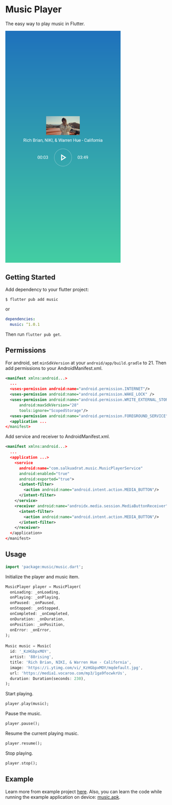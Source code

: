 # Music Player

The easy way to play music in Flutter.

<img src="https://github.com/salkuadrat/music/raw/master/screenshot.png" alt="universe" width="360">

## Getting Started

Add dependency to your flutter project:

```
$ flutter pub add music
```

or

```yaml
dependencies:
  music: ^1.0.1
```

Then run `flutter pub get`.

## Permissions

For android, set `minSdkVersion` at your `android/app/build.gradle` to 21. Then add permissions to your AndroidManifest.xml.

```xml
<manifest xmlns:android...>
  ...
  <uses-permission android:name="android.permission.INTERNET"/>
  <uses-permission android:name="android.permission.WAKE_LOCK" />
  <uses-permission android:name="android.permission.WRITE_EXTERNAL_STORAGE"
      android:maxSdkVersion="28"
      tools:ignore="ScopedStorage"/>
  <uses-permission android:name="android.permission.FOREGROUND_SERVICE" />
  <application ...
</manifest>
```

Add service and receiver to AndroidManifest.xml.

```xml
<manifest xmlns:android...>
  ...
  <application ...>
    <service 
      android:name="com.salkuadrat.music.MusicPlayerService" 
      android:enabled="true"
      android:exported="true">
      <intent-filter>
        <action android:name="android.intent.action.MEDIA_BUTTON"/>
      </intent-filter>
    </service>
    <receiver android:name="androidx.media.session.MediaButtonReceiver">
      <intent-filter>
        <action android:name="android.intent.action.MEDIA_BUTTON"/>
      </intent-filter>
    </receiver>
  </application>
</manifest>
```

## Usage 

```dart
import 'package:music/music.dart';
```

Initialize the player and music item.

```dart
MusicPlayer player = MusicPlayer(
  onLoading: _onLoading,
  onPlaying: _onPlaying,
  onPaused: _onPaused,
  onStopped: _onStopped,
  onCompleted: _onCompleted,
  onDuration: _onDuration,
  onPosition: _onPosition,
  onError: _onError,
);

Music music = Music(
  id: '_KzHGbpxMOY',
  artist: '88rising',
  title: 'Rich Brian, NIKI, & Warren Hue - California',
  image: 'https://i.ytimg.com/vi/_KzHGbpxMOY/mqdefault.jpg',
  url: 'https://media1.vocaroo.com/mp3/1ga9focwkrUs',
  duration: Duration(seconds: 230),
);
```

Start playing.

```dart
player.play(music);
```

Pause the music.

```dart
player.pause();
```

Resume the current playing music.

```dart
player.resume();
```

Stop playing.

```dart
player.stop();
```

## Example 

Learn more from example project [here](example). Also, you can learn the code while running the example application on device: [music.apk](music.apk).
